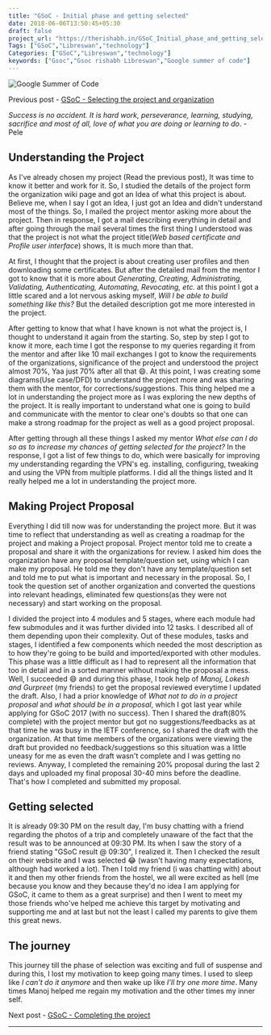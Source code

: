 ```yaml
---
title: "GSoC - Initial phase and getting selected"
date: 2018-06-06T13:50:45+05:30
draft: false
project_url: "https://therishabh.in/GSoC_Initial_phase_and_getting_selected/"
Tags: ["GSoC","Libreswan","technology"]
Categories: ["GSoC","Libreswan","technology"]
keywords: ["Gsoc","Gsoc rishabh Libreswan","Google summer of code"]
---
```


![Google Summer of Code](https://therishabh.in/gsoc-logo.svg)


Previous post - [GSoC - Selecting the project and organization](https://therishabh.in/gsoc_selecting_the_project_and_organization/)

*Success is no accident. It is hard work, perseverance, learning, studying, sacrifice and most of all, love of what you are doing or learning to do*. - Pele

## Understanding the Project
As I've already chosen my project (Read the previous post), It was time to know it better and work for it.
So, I studied the details of the project form the organization wiki page and got an Idea of what this project is about. Believe me, when I say I got an Idea, I just got an Idea and didn't understand most of the things. So, I mailed the project mentor asking more about the project. Then in response, I got a mail describing everything in detail and after going through the mail several times the first thing I understood was that the project is not what the project title(*Web based certificate and Profile user interface*) shows, It is much more than that.

At first, I thought that the project is about creating user profiles and then downloading some certificates. But after the detailed mail from the mentor I got to know that it is more about *Generating, Creating, Administrating, Validating, Authenticating, Automating, Revocating, etc.* at this point I got a little scared and a lot nervous asking myself, *Will I be able to build something like this?* But the detailed description got me more interested in the project.

After getting to know that what I have known is not what the project is, I thought to understand it again from the starting.
So, step by step I got to know it more, each time I got the response to my queries regarding it from the mentor and after like 10 mail exchanges I got to know the requirements of the organizations, significance of the project and understood the project almost 70%, Yaa just 70% after all that :smile:. At this point, I was creating some diagrams(Use case/DFD) to understand the project more and was sharing them with the mentor, for corrections/suggestions. This thing helped me a lot in understanding the project more as I was exploring the new depths of the project.
It is really important to understand what one is going to build and communicate with the mentor to clear one's doubts so that one can make a strong roadmap for the project as well as a good project proposal.

After getting through all these things I asked my mentor *What else can I do so as to increase my chances of getting selected for the project?* In the response, I got a list of few things to do, which were basically for improving my understanding regarding the VPN's eg. installing, configuring, tweaking and using the VPN from multiple platforms. I did all the things listed and It really helped me a lot in understanding the project more.

## Making Project Proposal
Everything I did till now was for understanding the project more. But it was time to reflect that understanding as well as creating a roadmap for the project and making a Project proposal. Project mentor told me to create a proposal and share it with the organizations for review. I asked him does the organization have any proposal template/question set, using which I can make my proposal. He told me they don't have any template/question set and told me to put what is important and necessary in the proposal. So, I took the question set of another organization and converted the questions into relevant headings, eliminated few questions(as they were not necessary) and start working on the proposal.

I divided the project into 4 modules and 5 stages, where each module had few submodules and it was further divided into 12 tasks. I described all of them depending upon their complexity. Out of these modules, tasks and stages, I identified a few components which needed the most description as to how they're going to be build and imported/exported with other modules.
This phase was a little difficult as I had to represent all the information that too in detail and in a sorted manner without making the proposal a mess. Well, I succeeded :smile: and during this phase, I took help of *Manoj, Lokesh and Gurpreet* (my friends) to get the proposal reviewed everytime I updated the draft. Also, I had a prior knowledge of *What not to do in a project proposal* and *what should be in a proposal*, which I got last year while applying for GSoC 2017 (with no success).
Then I shared the draft(80% complete) with the project mentor but got no suggestions/feedbacks as at that time he was busy in the IETF conference, so I shared the draft with the organization. At that time members of the organizations were viewing the draft but provided no feedback/suggestions so this situation was a little uneasy for me as even the draft wasn't complete and I was getting no reviews. Anyway, I completed the remaining 20% proposal during the last 2 days and uploaded my final proposal 30-40 mins before the deadline. That's how I completed and submitted my proposal.

## Getting selected
It is already 09:30 PM on the result day, I'm busy chatting with a friend regarding the photos of a trip and completely unaware of the fact that the result was to be announced at 09:30 PM. Its when I saw the story of a friend stating "GSoC result @ 09:30", I realized it. Then I checked the result on their website and I was selected :joy: (wasn't having many expectations, although had worked a lot). Then I told my friend (i was chatting with) about it and then my other friends from the hostel, we all were excited as hell (me because you know and they because they'd no idea I am applying for GSoC, it came to them as a great surprise) and then I went to meet my those friends who've helped me achieve this target by motivating and supporting me and at last but not the least I called my parents to give them this great news.

## The journey
This journey till the phase of selection was exciting and full of suspense and during this, I lost my motivation to keep going many times. I used to sleep like *I can't do it anymore* and then wake up like *I'll try one more time*. Many times Manoj helped me regain my motivation and the other times my inner self.

Next post - [GSoC - Completing the project](https://therishabh.in/GSoC_Completing_the_project/)

___________________________________________
